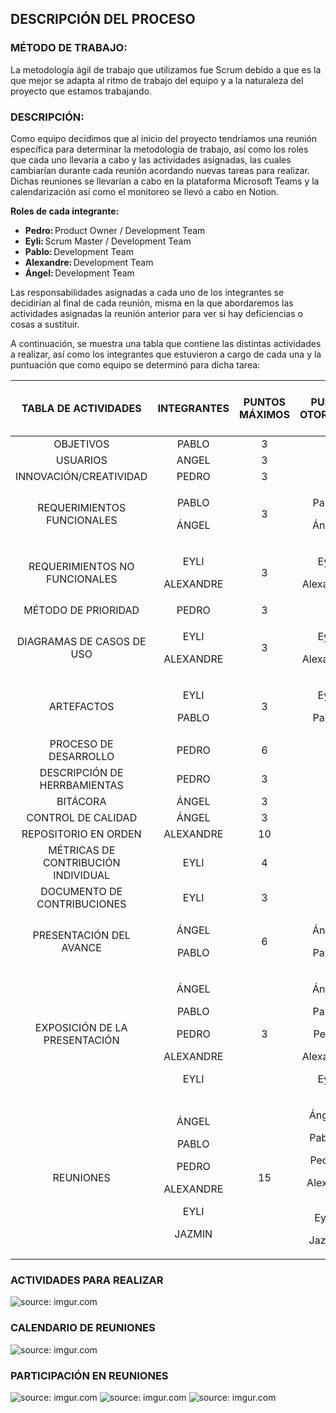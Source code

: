 ## DESCRIPCIÓN DEL PROCESO
### MÉTODO DE TRABAJO:
La metodología ágil de trabajo que utilizamos fue Scrum debido a que es la que mejor se adapta al ritmo de trabajo del equipo y a la naturaleza del proyecto que estamos trabajando.

### DESCRIPCIÓN:
Como equipo decidimos que al inicio del proyecto tendríamos una reunión específica para determinar la metodología de trabajo, así como los roles que cada uno llevaría a cabo y las actividades asignadas, las cuales cambiarían durante cada reunión acordando nuevas tareas para realizar. Dichas reuniones se llevarían a cabo en la plataforma Microsoft Teams y la calendarización así como el monitoreo se llevó a cabo en Notion. 

**Roles de cada integrante:**
  - **Pedro:** Product Owner / Development Team 
  - **Eyli:** Scrum Master / Development Team 
  - **Pablo:** Development Team 
  - **Alexandre:** Development Team 
  - **Ángel:** Development Team 

Las responsabilidades asignadas a cada uno de los integrantes se decidirían al final de cada reunión, misma en la que abordaremos las actividades asignadas la reunión anterior para ver si hay deficiencias o cosas a sustituir. 

A continuación, se muestra una tabla que contiene las distintas actividades a realizar, así como los integrantes que estuvieron a cargo de cada una y la puntuación que como equipo se determinó para dicha tarea: 

| TABLA DE ACTIVIDADES | INTEGRANTES | PUNTOS MÁXIMOS | PUNTOS OTORGADOS | PUNTOS TOTALES DE LAS ACTIVIDADES |
|:--------------------:|:-----------:|:--------------:|:----------------:|:---------------------------------:|
|OBJETIVOS|PABLO|3|3|3|
|USUARIOS|ANGEL|3|3|3|
|INNOVACIÓN/CREATIVIDAD|PEDRO|3|3|3|
|REQUERIMIENTOS FUNCIONALES|<p>PABLO<p>ÁNGEL|3|<p>Pablo: 3<p>Ángel: 3|6|
|REQUERIMIENTOS NO FUNCIONALES|<p>EYLI<p>ALEXANDRE|3|<p>Eyli: 2<p>Alexandre: 2|4|
|MÉTODO DE PRIORIDAD|PEDRO|3|3|3|
|DIAGRAMAS DE CASOS DE USO|<p>EYLI<p>ALEXANDRE|3|<p>Eyli: 2<p>Alexandre: 2|4|
|ARTEFACTOS|<p>EYLI<p>PABLO|3|<p>Eyli: 3<p>Pablo: 2|5|
|PROCESO DE DESARROLLO|PEDRO|6|6|6|
|DESCRIPCIÓN DE HERRBAMIENTAS|PEDRO|3|2|2|
|BITÁCORA|ÁNGEL|3|3|3|
|CONTROL DE CALIDAD|ÁNGEL|3|2|2|
|REPOSITORIO EN ORDEN|ALEXANDRE|10|10|10|
|MÉTRICAS DE CONTRIBUCIÓN INDIVIDUAL|EYLI|4|4|4|
|DOCUMENTO DE CONTRIBUCIONES|EYLI|3|3|3|
|PRESENTACIÓN DEL AVANCE|<p>ÁNGEL<p>PABLO|6|<p>Ángel: 3<p>Pablo: 6|9|
|EXPOSICIÓN DE LA PRESENTACIÓN|<p>ÁNGEL<p>PABLO<p>PEDRO<p>ALEXANDRE<p>EYLI|3|<p>Ángel: 3<p>Pablo: 3<p>Pedro 3<p>Alexandre: 3<p>Eyli: 3|15|
|REUNIONES|<p>ÁNGEL<p>PABLO<p>PEDRO<p>ALEXANDRE<p>EYLI<p>JAZMIN|15|<p>Ángel: 15<p>Pablo: 13<p>Pedro 15<p>Alexandre: 15<p>Eyli: 14<p>Jazmin: 3|75|

### ACTIVIDADES PARA REALIZAR
<img src="https://i.imgur.com/hVJLuU8.png" title="source: imgur.com" />
  
### CALENDARIO DE REUNIONES
  
<img src="https://i.imgur.com/NsFGJom.png" title="source: imgur.com" />
  
### PARTICIPACIÓN EN REUNIONES
  
<img src="https://i.imgur.com/qB4zkuG.png" title="source: imgur.com" />
<img src="https://i.imgur.com/X4mI0h7.png" title="source: imgur.com" />
<img src="https://i.imgur.com/RscjOun.png" title="source: imgur.com" />
